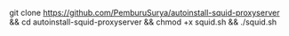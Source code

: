 git clone https://github.com/PemburuSurya/autoinstall-squid-proxyserver && cd autoinstall-squid-proxyserver && chmod +x squid.sh && ./squid.sh
